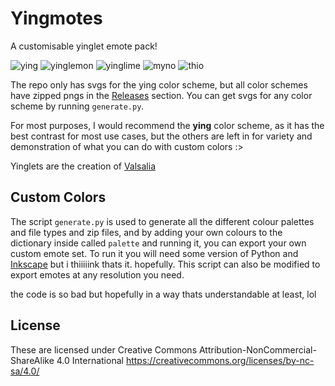 # Yingmotes
A customisable yinglet emote pack!

![ying](https://github.com/mothdotmonster/yingmotes/assets/82258270/c9da2fd7-b618-4042-9483-1b8f296b2cba) ![yinglemon](https://github.com/mothdotmonster/yingmotes/assets/82258270/6c95a275-0123-428c-9058-81a30029bdd2) ![yinglime](https://github.com/mothdotmonster/yingmotes/assets/82258270/0298eddb-fd49-4db1-ad21-3a68b436467e) ![myno](https://github.com/mothdotmonster/yingmotes/assets/82258270/5495b5c7-f61c-4520-b2b1-75072be857c2) ![thio](https://github.com/mothdotmonster/yingmotes/assets/82258270/7664302d-a194-491e-a74a-ce23e44e068e)

The repo only has svgs for the ying color scheme, but all color schemes have zipped pngs in the [Releases](https://github.com/Mynotaurus/Yingmotes/releases) section. You can get svgs for any color scheme by running `generate.py`.

For most purposes, I would recommend the **ying** color scheme, as it has the best contrast for most use cases, but the others are left in for variety and demonstration of what you can do with custom colors :>

Yinglets are the creation of [Valsalia](https://www.valsalia.com/)

## Custom Colors
The script `generate.py` is used to generate all the different colour palettes and file types and zip files, and by adding your own colours to the dictionary inside called `palette` and running it, you can export your own custom emote set. To run it you will need some version of Python and [Inkscape](https://inkscape.org/) but i thiiiiink thats it. hopefully. This script can also be modified to export emotes at any resolution you need.

the code is so bad but hopefully in a way thats understandable at least, lol

## License
These are licensed under Creative Commons Attribution-NonCommercial-ShareAlike 4.0 International https://creativecommons.org/licenses/by-nc-sa/4.0/
